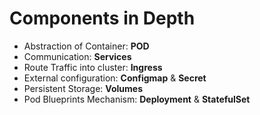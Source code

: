 # Components in Depth
* Abstraction of Container: **POD**
* Communication: **Services**
* Route Traffic into cluster: **Ingress**
* External configuration: **Configmap** & **Secret**
* Persistent Storage: **Volumes**
* Pod Blueprints Mechanism: **Deployment** & **StatefulSet**